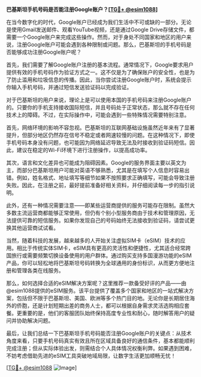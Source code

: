 **巴基斯坦手机号码是否能注册Google账户？[[TG💪+ @esim1088](https://t.me/s/esim1088)]**

在当今数字化的时代，Google账户已经成为我们生活中不可或缺的一部分。无论是使用Gmail发送邮件、观看YouTube视频，还是通过Google Drive存储文件，都需要一个Google账户来完成这些操作。然而，对于身处不同国家和地区的用户来说，注册Google账户可能会遇到各种限制或问题。那么，巴基斯坦的手机号码是否能够成功注册Google账户呢？

首先，我们需要了解Google账户注册的基本流程。通常情况下，Google要求用户提供有效的手机号码作为验证方式之一。这不仅是为了确保账户的安全性，也是为了防止滥用和垃圾信息的传播。因此，当你尝试注册Google账户时，系统会提示你输入手机号码，并通过短信发送验证码以完成验证。

对于巴基斯坦的用户来说，理论上是可以使用本国的手机号码来注册Google账户的。只要你的手机支持接收国际短信，并且号码处于正常状态，那么就不存在任何技术上的障碍。不过，在实际操作中，可能会遇到一些特殊情况需要特别注意。

首先，网络环境的影响不容忽视。巴基斯坦的互联网基础设施虽然近年来有了显著提升，但部分地区仍然存在信号不稳定或者网速较慢的问题。在这种情况下，即使手机号码本身没有问题，也可能因为网络延迟导致无法及时接收到验证码短信。因此，建议在稳定的Wi-Fi环境下进行注册操作，以提高成功率。

其次，语言和文化差异也可能成为阻碍因素。Google的服务界面主要以英文为主，而部分巴基斯坦用户可能对英语不够熟悉，尤其是在填写个人信息时容易出错。例如，姓名格式、地址填写等细节如果不按照要求正确填写，可能会导致注册失败。因此，在注册之前，最好提前准备好相关资料，并仔细阅读每一步的指引说明。

此外，还有一种情况需要注意——即某些运营商提供的服务可能存在限制。虽然大多数主流运营商都能够正常使用，但仍有个别小型服务商由于技术和管理原因，无法提供可靠的短信服务。如果你发现自己的号码始终无法接收到验证码，请尝试更换其他运营商试试看。

当然，随着科技的发展，越来越多的人开始关注虚拟SIM卡（eSIM）技术的应用。相比于传统实体SIM卡，eSIM具有更高的灵活性和便捷性，尤其适合经常跨国旅行或需要频繁切换设备使用的用户群体。通过购买支持多国漫游功能的eSIM产品，你可以轻松地将巴基斯坦号码转换为全球通用的身份标识，从而更方便地注册和管理各类在线服务。

那么，如何选择合适的eSIM解决方案呢？这里推荐一款备受好评的产品——由@esim1088提供的eSIM服务。该平台提供了覆盖多个国家和地区的一站式解决方案，包括但不限于巴基斯坦、美国、欧洲等多个热门目的地。无论你是长期居住海外的侨胞，还是计划短期出差的商务人士，都可以根据自身需求灵活选购相应套餐。更重要的是，他们的客服团队始终保持高度专业性和耐心，随时解答用户的疑问并协助解决问题。

最后，让我们总结一下巴基斯坦手机号码能否注册Google账户的关键点：从技术角度来看，只要手机号码真实有效且所在区域具备良好的通信条件，基本都能顺利完成注册；但从实际体验出发，则需结合个人具体情况权衡利弊。如果遇到困难，不妨考虑借助先进的eSIM工具突破地域局限，让数字生活更加顺畅无忧！

[[TG💪+ @esim1088](https://t.me/s/esim1088) ![Image](https://i.postimg.cc/4NQfJmqS/Snipaste-2025-05-13-00-14-12.png)]